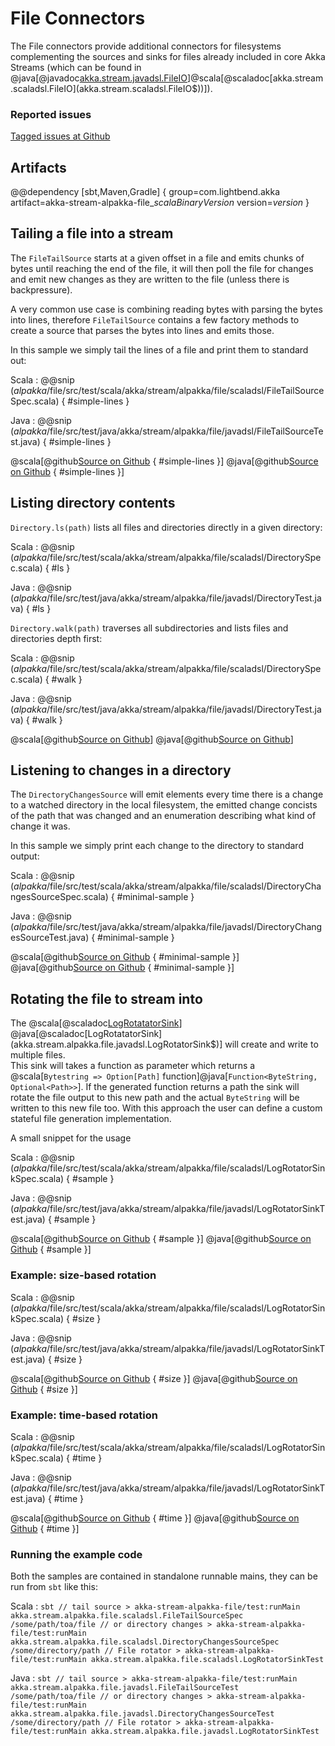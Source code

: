 # File Connectors

The File connectors provide additional connectors for filesystems complementing
the sources and sinks for files already included in core Akka Streams
(which can be found in @java[@javadoc[akka.stream.javadsl.FileIO](akka.stream.javadsl.FileIO$)]@scala[@scaladoc[akka.stream.scaladsl.FileIO](akka.stream.scaladsl.FileIO$))]).


### Reported issues

[Tagged issues at Github](https://github.com/akka/alpakka/labels/p%3Afile)


## Artifacts

@@dependency [sbt,Maven,Gradle] {
  group=com.lightbend.akka
  artifact=akka-stream-alpakka-file_$scalaBinaryVersion$
  version=$version$
}

## Tailing a file into a stream

The `FileTailSource` starts at a given offset in a file and emits chunks of bytes until reaching
the end of the file, it will then poll the file for changes and emit new changes as they are written
 to the file (unless there is backpressure).

A very common use case is combining reading bytes with parsing the bytes into lines, therefore
`FileTailSource` contains a few factory methods to create a source that parses the bytes into
lines and emits those.

In this sample we simply tail the lines of a file and print them to standard out:

Scala
: @@snip ($alpakka$/file/src/test/scala/akka/stream/alpakka/file/scaladsl/FileTailSourceSpec.scala) { #simple-lines }

Java
: @@snip ($alpakka$/file/src/test/java/akka/stream/alpakka/file/javadsl/FileTailSourceTest.java) { #simple-lines }

@scala[@github[Source on Github](/file/src/test/scala/akka/stream/alpakka/file/scaladsl/FileTailSourceSpec.scala) { #simple-lines }]
@java[@github[Source on Github](/file/src/test/java/akka/stream/alpakka/file/javadsl/FileTailSourceTest.java) { #simple-lines }]


## Listing directory contents

`Directory.ls(path)` lists all files and directories
directly in a given directory:

Scala
: @@snip ($alpakka$/file/src/test/scala/akka/stream/alpakka/file/scaladsl/DirectorySpec.scala) { #ls }

Java
: @@snip ($alpakka$/file/src/test/java/akka/stream/alpakka/file/javadsl/DirectoryTest.java) { #ls }

`Directory.walk(path)` traverses all subdirectories and lists
files and directories depth first:

Scala
: @@snip ($alpakka$/file/src/test/scala/akka/stream/alpakka/file/scaladsl/DirectorySpec.scala) { #walk }

Java
: @@snip ($alpakka$/file/src/test/java/akka/stream/alpakka/file/javadsl/DirectoryTest.java) { #walk }

@scala[@github[Source on Github](/file/src/test/scala/akka/stream/alpakka/file/scaladsl/DirectorySpec.scala)]
@java[@github[Source on Github](/file/src/test/java/akka/stream/alpakka/file/javadsl/DirectoryTest.java)]


## Listening to changes in a directory

The `DirectoryChangesSource` will emit elements every time there is a change to a watched directory
in the local filesystem, the emitted change concists of the path that was changed and an enumeration
describing what kind of change it was.

In this sample we simply print each change to the directory to standard output:

Scala
: @@snip ($alpakka$/file/src/test/scala/akka/stream/alpakka/file/scaladsl/DirectoryChangesSourceSpec.scala) { #minimal-sample }

Java
: @@snip ($alpakka$/file/src/test/java/akka/stream/alpakka/file/javadsl/DirectoryChangesSourceTest.java) { #minimal-sample }

@scala[@github[Source on Github](/file/src/test/scala/akka/stream/alpakka/file/scaladsl/DirectoryChangesSourceSpec.scala) { #minimal-sample }]
@java[@github[Source on Github](/file/src/test/java/akka/stream/alpakka/file/javadsl/DirectoryChangesSourceTest.java) { #minimal-sample }]


## Rotating the file to stream into 

The @scala[@scaladoc[LogRotatatorSink](akka.stream.alpakka.file.scaladsl.LogRotatorSink$)]
 @java[@scaladoc[LogRotatatorSink](akka.stream.alpakka.file.javadsl.LogRotatorSink$)] will create and 
 write to multiple files.  
This sink will takes a function as parameter which returns a
 @scala[`Bytestring => Option[Path]` function]@java[`Function<ByteString, Optional<Path>>`]. If the generated function returns a path
 the sink will rotate the file output to this new path and the actual `ByteString` will be
  written to this new file too.
 With this approach the user can define a custom stateful file generation implementation.

A small snippet for the usage

Scala
: @@snip ($alpakka$/file/src/test/scala/akka/stream/alpakka/file/scaladsl/LogRotatorSinkSpec.scala) { #sample }

Java
: @@snip ($alpakka$/file/src/test/java/akka/stream/alpakka/file/javadsl/LogRotatorSinkTest.java) { #sample }

@scala[@github[Source on Github](/file/src/test/scala/akka/stream/alpakka/file/scaladsl/LogRotatorSinkSpec.scala) { #sample }]
@java[@github[Source on Github](/file/src/test/java/akka/stream/alpakka/file/javadsl/LogRotatorSinkTest.java) { #sample }]

### Example: size-based rotation

Scala
: @@snip ($alpakka$/file/src/test/scala/akka/stream/alpakka/file/scaladsl/LogRotatorSinkSpec.scala) { #size }

Java
: @@snip ($alpakka$/file/src/test/java/akka/stream/alpakka/file/javadsl/LogRotatorSinkTest.java) { #size }

@scala[@github[Source on Github](/file/src/test/scala/akka/stream/alpakka/file/scaladsl/LogRotatorSinkSpec.scala) { #size }]
@java[@github[Source on Github](/file/src/test/java/akka/stream/alpakka/file/javadsl/LogRotatorSinkTest.java) { #size }]

### Example: time-based rotation

Scala
: @@snip ($alpakka$/file/src/test/scala/akka/stream/alpakka/file/scaladsl/LogRotatorSinkSpec.scala) { #time }

Java
: @@snip ($alpakka$/file/src/test/java/akka/stream/alpakka/file/javadsl/LogRotatorSinkTest.java) { #time }

@scala[@github[Source on Github](/file/src/test/scala/akka/stream/alpakka/file/scaladsl/LogRotatorSinkSpec.scala) { #time }]
@java[@github[Source on Github](/file/src/test/java/akka/stream/alpakka/file/javadsl/LogRotatorSinkTest.java) { #time }]


### Running the example code

Both the samples are contained in standalone runnable mains, they can be run
 from `sbt` like this:

Scala
:   ```
    sbt
    // tail source
    > akka-stream-alpakka-file/test:runMain akka.stream.alpakka.file.scaladsl.FileTailSourceSpec /some/path/toa/file
    // or directory changes
    > akka-stream-alpakka-file/test:runMain akka.stream.alpakka.file.scaladsl.DirectoryChangesSourceSpec /some/directory/path
    // File rotator
    > akka-stream-alpakka-file/test:runMain akka.stream.alpakka.file.scaladsl.LogRotatorSinkTest
    ```

Java
:   ```
    sbt
    // tail source
    > akka-stream-alpakka-file/test:runMain akka.stream.alpakka.file.javadsl.FileTailSourceTest /some/path/toa/file
    // or directory changes
    > akka-stream-alpakka-file/test:runMain akka.stream.alpakka.file.javadsl.DirectoryChangesSourceTest /some/directory/path
    // File rotator
    > akka-stream-alpakka-file/test:runMain akka.stream.alpakka.file.javadsl.LogRotatorSinkTest
    ```
